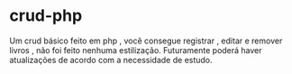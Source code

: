 # crud-php
Um crud básico feito em php , você consegue registrar , editar e remover livros , não foi feito nenhuma estilização. Futuramente poderá haver atualizações de acordo com a necessidade de estudo.
